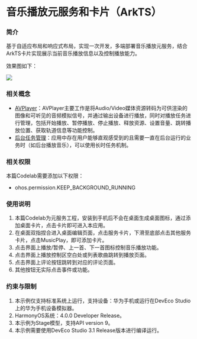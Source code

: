 # 音乐播放元服务和卡片（ArkTS）

### 简介
基于自适应布局和响应式布局，实现一次开发，多端部署音乐播放元服务，结合ArkTS卡片实现展示当前音乐播放信息以及控制播放能力。

效果图如下：

![](screenshots/device/musicPlay.gif)

### 相关概念
- [AVPlayer](https://developer.harmonyos.com/cn/docs/documentation/doc-references-V3/js-apis-media-0000001427902672-V3?ha_linker=eyJ0cyI6MTY5NDY3MTcxMzA0NSwiaWQiOiJmMDZiYWZkNWQ2NjAyMDUwZmY4NWVjYmE0ODYxNWU3ZCJ9#ZH-CN_TOPIC_0000001523488666__avplayer9)：AVPlayer主要工作是将Audio/Video媒体资源转码为可供渲染的图像和可听见的音频模拟信号，并通过输出设备进行播放，同时对播放任务进行管理，包括开始播放、暂停播放、停止播放、释放资源、设置音量、跳转播放位置、获取轨道信息等功能控制。
- [后台任务管理](https://developer.harmonyos.com/cn/docs/documentation/doc-references-V3/js-apis-resourceschedule-backgroundtaskmanager-0000001544584033-V3?catalogVersion=V3&ha_linker=eyJ0cyI6MTY5NDY3MTcyNjUwNCwiaWQiOiJmMDZiYWZkNWQ2NjAyMDUwZmY4NWVjYmE0ODYxNWU3ZCJ9)：应用中存在用户能够直观感受到的且需要一直在后台运行的业务时（如后台播放音乐），可以使用长时任务机制。

### 相关权限

本篇Codelab需要添加以下权限：

- ohos.permission.KEEP_BACKGROUND_RUNNING

### 使用说明
1. 本篇Codelab为元服务工程，安装到手机后不会在桌面生成桌面图标，通过添加桌面卡片，点击卡片即可进入本应用。
2. 在桌面双指捏合进入桌面编辑页面，点击服务卡片，下滑至底部点击其他服务卡片，点击MusicPlay，即可添加卡片。
3. 点击界面上播放/暂停、上一首、下一首图标控制音乐播放功能。
4. 点击界面上播放控制区空白处或列表歌曲跳转到播放页面。
5. 点击界面上评论按钮跳转到对应的评论页面。
6. 其他按钮无实际点击事件或功能。

### 约束与限制

1. 本示例仅支持标准系统上运行，支持设备：华为手机或运行在DevEco Studio上的华为手机设备模拟器。
2. HarmonyOS系统：4.0.0 Developer Release。
3. 本示例为Stage模型，支持API version 9。
4. 本示例需要使用DevEco Studio 3.1 Release版本进行编译运行。